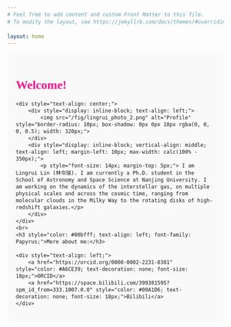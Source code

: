 ```yaml
---
# Feel free to add content and custom Front Matter to this file.
# To modify the layout, see https://jekyllrb.com/docs/themes/#overriding-theme-defaults

layout: home
---
```

<div style="background-color: #f9f9f9; padding: 20px;">
    <h1 style="color: #ff1493; font-weight: bold; font-family: Papyrus;">Welcome!</h1>

    <div style="text-align: center;">
        <div style="display: inline-block; text-align: left;">
            <img src="/fig/lingrui_photo_2.png" alt="Profile" style="border-radius: 10px; box-shadow: 0px 0px 10px rgba(0, 0, 0, 0.5); width: 320px;">
        </div>
        <div style="display: inline-block; vertical-align: middle; text-align: left; margin-left: 10px; max-width: calc(100% - 350px);">
            <p style="font-size: 14px; margin-top: 5px;"> I am Lingrui Lin (林令瑞). I am currently a Ph.D. student in the School of Astronomy and Space Science at Nanjing University. I am working on the dynamics of the interstellar gas, on multiple physical scales and across the cosmic time, ranging from molecular clouds in the Milky Way to the rotating disks of high-redshift galaxies.</p>
        </div>
    </div>
    <br>
    <h3 style="color: #00bfff; text-align: left; font-family: Papyrus;">More about me:</h3>

    <div style="text-align: left;">
        <a href="https://orcid.org/0000-0002-2231-8381" style="color: #A6CE39; text-decoration: none; font-size: 18px;">ORCID</a>
        <a href="https://space.bilibili.com/399381595?spm_id_from=333.1007.0.0" style="color: #00A1D6; text-decoration: none; font-size: 18px;">Bilibili</a>
    </div>
</div>

